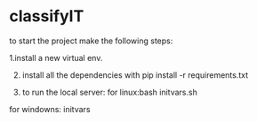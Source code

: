 # classifyIT

to start the project make the following steps:

1.install a new virtual env.

2. install all the dependencies with  pip install -r requirements.txt

3. to run the local server:
for linux:bash initvars.sh

for windowns: initvars
